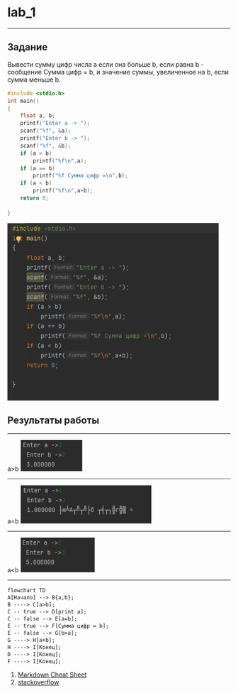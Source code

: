 # lab_1
 
 ---

 ## Задание
Вывести сумму цифр числа a если она больше b, если равна b - сообщение Сумма цифр = b, и значение суммы, увеличенное на b, если сумма меньше b.
```c
#include <stdio.h>
int main()
{
    float a, b;
    printf("Enter a -> ");
    scanf("%f", &a);
    printf("Enter b -> ");
    scanf("%f", &b);
    if (a > b)
        printf("%f\n",a);
    if (a == b)
        printf("%f Сумма цифр =\n",b);
    if (a < b)
        printf("%f\n",a+b);
    return 0;

}
```
![](Q.png)
## Результаты работы

---

a>b
![](W.png)

---

a=b
![](R.png)

---

a<b
![](E.png)

---
```mermaid
flowchart TD
A[Начало] --> B{a,b};
B ----> C[a>b];
C -- true --> D[print a];
C -- false --> E[a=b];
E -- true --> F[Сумма цифр = b];
E -- false --> G[b>a];
G ----> H[a+b];
H ----> I[Конец];
D ----> I[Конец];
F ----> I[Конец];
```
1. [Markdown Cheat Sheet](https://www.markdownguide.org/cheat-sheet/)
2. [stackoverflow](https://stackoverflow.com/questions/34836305/how-do-i-make-a-flowchart-using-markdown-on-my-github-blog)